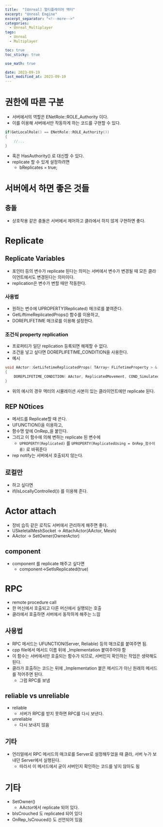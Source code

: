 ```yaml
---
title:  "[Unreal] 멀티플레이어 액터"
excerpt: "Unreal Engine"
excerpt_separator: "<!--more-->"
categories:
  - Unreal_Multiplayer
tags:
  - Unreal
  - Multiplayer

toc: true
toc_sticky: true

use_math: true

date: 2023-09-19
last_modified_at: 2023-09-19
---
```


# 권한에 따른 구분
- 서버에서의 역할은 ENetRole::ROLE_Authority 이다.
- 이를 이용해 서버에서만 작동하게 하는 코드를 구현할 수 있다.

```cpp
if(GetLocalRole() == ENetRole::ROLE_Authority()) 
{
	//...
}
```

- 혹은 HasAuthority() 로 대신할 수 있다.
- replicate 할 수 있게 설정하려면
	- bReplicates = true;


# 서버에서 하면 좋은 것들
## 충돌
- 상호작용 같은 충돌은 서버에서 제어하고 클라에서 하지 않게 구현하면 좋다.


# Replicate
## Replicate Variables
- 포인터 등의 변수가 replicate 된다는 의미는 서버에서 변수가 변경될 때 모든 클라이언트에서도 변경된다는 의미이다.
- replication은 변수가 변할 때만 작동한다.
### 사용법
- 원하는 변수에 UPROPERTY(Replicated) 매크로를 붙여준다.
- GetLiftimeReplicatedProps() 함수를 이용하고,
- DOREPLIFETIME 매크로를 이용해 설정한다.

### 조건식 property replication
- 프로퍼티가 일단 replication 등록되면 해제할 수 없다.
- 조건을 넣고 싶다면 DOREPLIFETIME_CONDITION을 사용한다.
- 예시  
```cpp
void AActor::GetLifetimeReplicatedProps( TArray< FLifetimeProperty > & OutLifetimeProps ) const
{
    DOREPLIFETIME_CONDITION( AActor, ReplicatedMovement, COND_SimulatedOnly);
}
```

- 위의 예시의 경우 액터의 시뮬레이션 사본이 있는 클라이언트에만 replicate 된다. 

## REP NOtices
- 메서드를 Replicate할 때 쓴다.
- UFUNCTION()을 이용하고,
- 함수명 앞에 OnRep_을 붙인다.
- 그리고 이 함수에 의해 변하는 replicate 된 변수에
	- ```UPROPERTY(Replicated)``` 를 ```UPROPERTY(ReplicatedUsing = OnRep_함수이름)``` 로 바꿔준다
- rep notify는 서버에서 호출되지 않는다.

## 로컬만
- 하고 싶다면
- if(IsLocallyControlled()) 를 이용해 준다.


# Actor attach
- 장비 습득 같은 로직도 서버에서 관리하게 해주면 좋다.
- USkeletalMeshSocket -> AttachActor(AActor, Mesh)
- AActor -> SetOwner(OwnerActor)
## component
- component 를 replicate 해주고 싶다면
	- component->SetIsReplicated(true)


# RPC
- remote procedure call
- 한 머신에서 호출되고 다른 머신에서 실행되는 호출
- 클라에서 호출하면 서버에서 동작하게 해주는 느낌

## 사용법
- RPC 메서드는 UFUNCTION(Server, Reliable) 등의 매크로를 붙여주면 됨.
- cpp file에서 메서드 이름 뒤에 _Implementation 붙여주어야 함
- 이 함수는 서버에서만 호출되는 함수가 되므로, 서버인지 확인하는 작업은 생략해도 된다.
- 클라가 호출하는 코드는 뒤에 _Implementation 붙은 메서드가 아닌 원래의 메서드를 적어주면 된다.
	- 그럼 RPC를 보냄


## reliable vs unreliable
- reliable
	- 서버가 RPC를 받지 못하면 RPC를 다시 보낸다.
- unreliable
	- 다시 보내지 않음

## 기타
- 언리얼에서 RPC 메서드의 매크로를 Server로 설정해두었을 때 클라, 서버 누가 보내던 Server에서 실행된다.
	- 따라서 이 메서드에서 굳이 서버인지 확인하는 코드를 넣지 않아도 됨

# 기타
- SetOwner()
	- AActor에서 replicate 되어 있다.
- bIsCrouched 도 replicated 되어 있다
- OnRep_IsCrouced() 도 선언되어 있음

